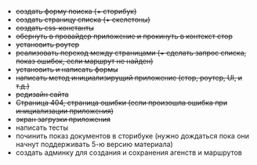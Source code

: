 - ~~создать форму поиска (+ сторибук)~~
- ~~создать страницу списка (+ скелетоны)~~
- ~~создать css-константы~~
- ~~обернуть в провайдер приложение и прокинуть в контекст стор~~
- ~~установить роутер~~
- ~~реализовать переход между страницами (+ сделать запрос списка, показ ошибок, если маршрут не найден)~~
- ~~установить и написать формы~~
- ~~написать метод инициализирущий приложение (стор, роутер, UI, и т.д.)~~
- ~~редизайн сайта~~
- ~~Страница 404, страница ошибки (если произошла ошибка при инициализации приложения)~~
- ~~экран загрузки приложения~~
- написать тесты
- починить показ документов в сторибуке (нужно дождаться пока они начнут поддерживать 5-ю версию материала) 
- создать админку для создания и сохранения агенств и маршрутов